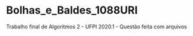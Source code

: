 # Bolhas_e_Baldes_1088URI
Trabalho final de Algoritmos 2 - UFPI 2020.1 - Questão feita com arquivos  
